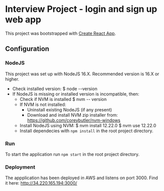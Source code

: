# Interview Project - login and sign up web app 

This project was bootstrapped with [Create React App](https://github.com/facebook/create-react-app).

## Configuration

### NodeJS
This project was set up with NodeJS 16.X. Recommended version is 16.X or higher.
- Check installed version: $ node --version
- If NodeJS is missing or installed version is incompatible, then:
  - Check if NVM is installed $ nvm -- version
  - If NVM is not installed:
      - Uninstall existing NodeJS (if any present)
      - Download and install NVM zip installer from: https://github.com/coreybutler/nvm-windows
  - Install NodeJS using NVM: $ nvm install 12.22.0 $ nvm use 12.22.0
  - Install dependecies with `npm install` in the root project directory.
  
### Run
To start the application run `npm start` in the root project directory.

### Deployment
The appplication has been deployed in AWS and listens on port 3000.
Find it here: http://34.220.165.194:3000/
